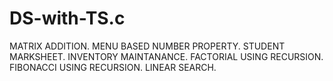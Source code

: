 # DS-with-TS.c
MATRIX ADDITION.
MENU BASED NUMBER PROPERTY.
STUDENT MARKSHEET.
INVENTORY MAINTANANCE.
FACTORIAL USING RECURSION.
FIBONACCI USING RECURSION.
LINEAR SEARCH.
